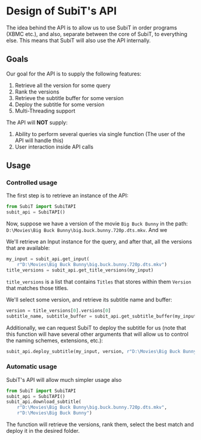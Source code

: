 # Design of SubiT's API

The idea behind the API is to allow us to use SubiT in order programs (XBMC etc.), 
and also, separate between the core of SubiT, to everything else. This means that
SubiT will also use the API internally.

## Goals

Our goal for the API is to supply the following features:

1. Retrieve all the version for some query
2. Rank the versions
3. Retrieve the subtitle buffer for some version
4. Deploy the subtitle for some version
5. Multi-Threading support

The API will **NOT** supply:

1. Ability to perform several queries via single function (The user of the API 
will handle this)
2. User interaction inside API calls

## Usage

### Controlled usage

The first step is to retrieve an instance of the API:
```python
from SubiT import SubiTAPI
subit_api = SubiTAPI()
```

Now, suppose we have a version of the movie `Big Buck Bunny` in the path: 
`D:\Movies\Big Buck Bunny\big.buck.bunny.720p.dts.mkv`. And we 

We'll retrieve an Input instance for the query, and after that, all the versions
that are available:

```python
my_input = subit_api.get_input(
    r"D:\Movies\Big Buck Bunny\big.buck.bunny.720p.dts.mkv")
title_versions = subit_api.get_title_versions(my_input)
```

`title_versions` is a list that contains `Titles` that stores within them `Version`
that matches those titles.

We'll select some version, and retrieve its subtitle name and buffer:

```python
version = title_versions[0].versions[0]
subtitle_name, subtitle_buffer = subit_api.get_subtitle_buffer(my_input, version)
```

Additionally, we can request SubiT to deploy the subtitle for us (note that 
this function will have several other arguments that will allow us to control
the naming schemes, extensions, etc.):

```python
subit_api.deploy_subtitle(my_input, version, r"D:\Movies\Big Buck Bunny")
```

### Automatic usage

SubiT's API will allow much simpler usage also

```python
from SubiT import SubiTAPI
subit_api = SubiTAPI()
subit_api.download_subtitle(
    r"D:\Movies\Big Buck Bunny\big.buck.bunny.720p.dts.mkv",
    r"D:\Movies\Big Buck Bunny")
```

The function will retrieve the versions, rank them, select the best match and 
deploy it in the desired folder.